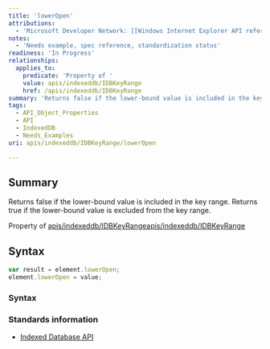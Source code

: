 ```yaml
---
title: 'lowerOpen'
attributions:
  - 'Microsoft Developer Network: [[Windows Internet Explorer API reference](http://msdn.microsoft.com/en-us/library/ie/hh828809%28v=vs.85%29.aspx) Article]'
notes:
  - 'Needs example, spec reference, standardization status'
readiness: 'In Progress'
relationships:
  applies_to:
    predicate: 'Property of '
    value: apis/indexeddb/IDBKeyRange
    href: /apis/indexeddb/IDBKeyRange
summary: 'Returns false if the lower-bound value is included in the key range. Returns true if the lower-bound value is excluded from the key range.'
tags:
  - API_Object_Properties
  - API
  - IndexedDB
  - Needs_Examples
uri: apis/indexeddb/IDBKeyRange/lowerOpen

---
```

## Summary

Returns false if the lower-bound value is included in the key range. Returns true if the lower-bound value is excluded from the key range.

Property of [apis/indexeddb/IDBKeyRange](/apis/indexeddb/IDBKeyRange)[apis/indexeddb/IDBKeyRange](/apis/indexeddb/IDBKeyRange)

## Syntax

``` js
var result = element.lowerOpen;
element.lowerOpen = value;
```

### Syntax

### Standards information

-   [Indexed Database API](http://go.microsoft.com/fwlink/p/?LinkId=224519)
